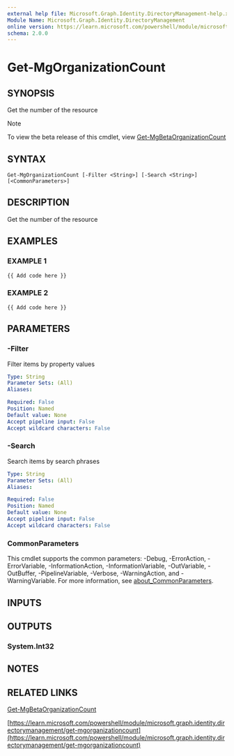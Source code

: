 ```yaml
---
external help file: Microsoft.Graph.Identity.DirectoryManagement-help.xml
Module Name: Microsoft.Graph.Identity.DirectoryManagement
online version: https://learn.microsoft.com/powershell/module/microsoft.graph.identity.directorymanagement/get-mgorganizationcount
schema: 2.0.0
---
```


# Get-MgOrganizationCount

## SYNOPSIS
Get the number of the resource

> [!NOTE]
> To view the beta release of this cmdlet, view [Get-MgBetaOrganizationCount](/powershell/module/Microsoft.Graph.Beta.Identity.DirectoryManagement/Get-MgBetaOrganizationCount?view=graph-powershell-beta)

## SYNTAX

```
Get-MgOrganizationCount [-Filter <String>] [-Search <String>] [<CommonParameters>]
```

## DESCRIPTION
Get the number of the resource

## EXAMPLES

### EXAMPLE 1
```
{{ Add code here }}
```

### EXAMPLE 2
```
{{ Add code here }}
```

## PARAMETERS

### -Filter
Filter items by property values

```yaml
Type: String
Parameter Sets: (All)
Aliases:

Required: False
Position: Named
Default value: None
Accept pipeline input: False
Accept wildcard characters: False
```

### -Search
Search items by search phrases

```yaml
Type: String
Parameter Sets: (All)
Aliases:

Required: False
Position: Named
Default value: None
Accept pipeline input: False
Accept wildcard characters: False
```

### CommonParameters
This cmdlet supports the common parameters: -Debug, -ErrorAction, -ErrorVariable, -InformationAction, -InformationVariable, -OutVariable, -OutBuffer, -PipelineVariable, -Verbose, -WarningAction, and -WarningVariable. For more information, see [about_CommonParameters](http://go.microsoft.com/fwlink/?LinkID=113216).

## INPUTS

## OUTPUTS

### System.Int32
## NOTES

## RELATED LINKS
[Get-MgBetaOrganizationCount](/powershell/module/Microsoft.Graph.Beta.Identity.DirectoryManagement/Get-MgBetaOrganizationCount?view=graph-powershell-beta)

[https://learn.microsoft.com/powershell/module/microsoft.graph.identity.directorymanagement/get-mgorganizationcount](https://learn.microsoft.com/powershell/module/microsoft.graph.identity.directorymanagement/get-mgorganizationcount)


